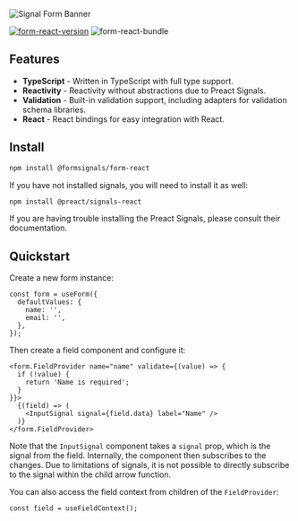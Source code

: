 ![Signal Form Banner](https://github.com/gutentag2012/form-signals/raw/chore/clean-for-deploy/assets/banner.svg)

[![form-react-version](https://img.shields.io/npm/v/%40formsignals%2Fform-react?style=for-the-badge&logo=npm&label=form-react)](https://www.npmjs.com/package/@formsignals/form-react)
![form-react-bundle](https://img.shields.io/bundlephobia/minzip/%40formsignals%2Fform-react?style=for-the-badge&label=form-react-size)

## Features

- **TypeScript** - Written in TypeScript with full type support.
- **Reactivity** - Reactivity without abstractions due to Preact Signals.
- **Validation** - Built-in validation support, including adapters for validation schema libraries.
- **React** - React bindings for easy integration with React.

## Install

```bash
npm install @formsignals/form-react
```

If you have not installed signals, you will need to install it as well:

```bash
npm install @preact/signals-react
```

If you are having trouble installing the Preact Signals, please consult their documentation.

## Quickstart

Create a new form instance:

```tsx
const form = useForm({
  defaultValues: {
    name: '',
    email: '',
  },
});
```

Then create a field component and configure it:

```tsx
<form.FieldProvider name="name" validate={(value) => {
  if (!value) {
    return 'Name is required';
  }
}}>
  {(field) => (
    <InputSignal signal={field.data} label="Name" />
  )}
</form.FieldProvider>
```

Note that the `InputSignal` component takes a `signal` prop, which is the signal from the field.
Internally, the component then subscribes to the changes.
Due to limitations of signals, it is not possible to directly subscribe to the signal within the child arrow function.

You can also access the field context from children of the `FieldProvider`:

```tsx
const field = useFieldContext();
```
